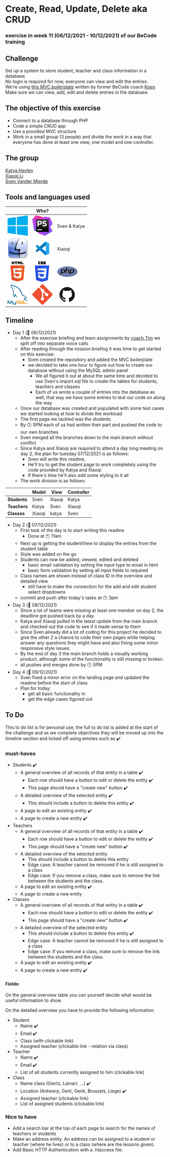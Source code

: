 # Create, Read, Update, Delete aka CRUD
### exercise in week 11 (06/12/2021 - 10/12/2021) of our BeCode training
## Challenge
Set up a system to store student, teacher and class information in a database.  
No login is required for now, everyone can view and edit the entries.  
We're using [this MVC boilerplate](https://github.com/becodeorg/php-mvc-boilerplate) written by former BeCode coach [Koen](https://github.com/grubolsch)  
Make sure we can view, add, edit and delete entries in the database.

## The objective of this exercise

* Connect to a database through PHP
* Code a simple CRUD app
* Use a provided MVC structure
* Work in a small group (3 people) and divide the work in a way that everyone has done at least one view, one model and one controller.

## The group

[Katya Heylen](https://github.com/KatyaHeylen)  
[Xiaoqi Li](https://github.com/830503)  
[Sven Vander Mierde](https://github.com/Sven-I-Am)

## Tools and languages used

| | Who? | |
| ----------- | ----------- | ----------- |
| ![windows10](Assets/images/windows10-logo.png) | ![php-storm](Assets/images/phpstorm-logo.png) | Sven & Katya |
| ![macos](Assets/images/macOS-logo.png) | ![VSCode](Assets/images/vscode-logo.png) | Xiaoqi |
| ![html](Assets/images/html-logo.png) | ![css](Assets/images/css-logo.png) | ![php](Assets/images/php-logo.jpg) |
| ![mySQL](Assets/images/mysql-logo.png) | ![git](Assets/images/git-logo.png) |  ![github](Assets/images/github-logo.png) |

## Timeline
* Day 1 (:date: 06/12/2021)
  * After the exercise briefing and team assignments by [coach Tim](https://github.com/Timmeahj) we split off into separate voice calls
  * After reading through the mission briefing it was time to get started on this exercise:
    * Sven created the repository and added the MVC boilerplate
    * we decided to take one hour to figure out how to create our database without using the MySQL admin panel
      * We all figured it out at about the same time and decided to use Sven's import.sql file to create the tables for students, teachers and classes
      * Each of us wrote a couple of entries into the database as well, that way we have some entries to test our code on along the way
  * Once our database was created and populated with some test cases we started looking at how to divide the workload
  * The first page we tackled was the students
  * By :clock5: 5PM each of us had written their part and pushed the code to our own branches
  * Sven merged all the branches down to the main branch without conflict
  * Since Katya and Xiaoqi are required to attend a day long meeting on day 2, the plan for tuesday 07/12/2021 is as follows:
    * Sven will write this readme,
    * He'll try to get the student page to work completely using the code provided by Katya and Xiaoqi
    * If there's time he'll also add some styling to it all
  * The work division is as follows:

|            | Model  |  View  | Controller |
| ---------- | ------ | ------ | ---------- |
|**Students**| Sven   | Xiaoqi |   Katya    |
|**Teachers**| Katya  | Sven   |   Xiaoqi   |
|**Classes** | Xiaoqi | katya  |   Sven     |

* Day 2 (:date: 07/12/2021)
  * First task of the day is to start writing this readme
    * Done at :clock11: 11am
  * Next up is getting the studentView to display the entries from the student table
  * Style was added on the go
  * Students can now be added, viewed, edited and deleted
    * basic email validation by setting the input type to email in html
    * basic form validation by setting all input fields to required
  * Class names are shown instead of class ID in the overview and detailed view
    * still have to make the connection for the add and edit student select dropdowns
  * commit and push after today's tasks at :clock3: 3pm
* Day 3 (:date: 08/12/2021)
  * Since a lot of teams were missing at least one member on day 2, the deadline got pushed back by a day.
  * Katya and Xiaoqi pulled in the latest update from the main branch and checked out the code to see if it made sense to them
  * Since Sven already did a lot of coding for this project he decided to give the other 2 a chance to code their own pages while helping answer any questions they might have and also fixing some minor responsive style issues.
  * By the end of day 3 the main branch holds a visually working product, although some of the functionality is still missing or broken.
  * all pushes and merges done by :clock5: 5PM
* Day 4 (:date: 09/12/2021)
  * Sven fixed a minor error on the landing page and updated the readme before the start of class
  * Plan for today:
    * get all basic functionality in
    * get the edge cases figured out

## To Do
This to do list is for personal use, the full to do list is added at the start of the challenge and as we complete
objectives they will be moved up into the timeline section and ticked off using emotes such as :heavy_check_mark:

### must-haves
* Students :heavy_check_mark:
  * A general overview of all records of that entity in a table :heavy_check_mark:
    * Each row should have a button to edit or delete the entity :heavy_check_mark:
    * This page should have a "create new" button :heavy_check_mark:
  * A detailed overview of the selected entity :heavy_check_mark:
    * This should include a button to delete this entity :heavy_check_mark:
  * A page to edit an existing entity :heavy_check_mark:
  * A page to create a new entity :heavy_check_mark:
* Teachers
  * A general overview of all records of that entity in a table :heavy_check_mark:
    * Each row should have a button to edit or delete the entity :heavy_check_mark:
    * This page should have a "create new" button :heavy_check_mark:
  * A detailed overview of the selected entity
    * This should include a button to delete this entity
    * Edge case: A teacher cannot be removed if he is still assigned to a class
    * Edge case: If you remove a class, make sure to remove the link between the students and the class.
  * A page to edit an existing entity :heavy_check_mark:
  * A page to create a new entity
* Classes
  * A general overview of all records of that entity in a table :heavy_check_mark:
    * Each row should have a button to edit or delete the entity :heavy_check_mark:
    * This page should have a "create new" button :heavy_check_mark:
  * A detailed overview of the selected entity
    * This should include a button to delete this entity :heavy_check_mark:
    * Edge case: A teacher cannot be removed if he is still assigned to a class
    * Edge case: If you remove a class, make sure to remove the link between the students and the class.
  * A page to edit an existing entity :heavy_check_mark:
  * A page to create a new entity :heavy_check_mark:

#### Fields:
On the general overview table you can yourself decide what would be useful information to show.

On the detailed overview you have to provide the following information:

* Student 
  * Name :heavy_check_mark:
  * Email :heavy_check_mark:
  * Class (with clickable link)
  * Assigned teacher (clickable link - relation via class) 
* Teacher
  * Name :heavy_check_mark:
  * Email :heavy_check_mark:
  * List of all students currently assigned to him (clickable link)
* Class
  * Name class (Giertz, Lamarr, ...) :heavy_check_mark:
  * Location (Antwerp, Gent, Genk, Brussels, Liege) :heavy_check_mark:
  * Assigned teacher (clickable link)
  * List of assigned students (clickable link)

### Nice to have

* Add a search bar at the top of each page to search for the names of teachers or students
* Make an address entity. An address can be assigned to a student or teacher (where he lives) or to a class (where are the lessons given).
* Add Basic HTTP Authentication with a .htaccess file.